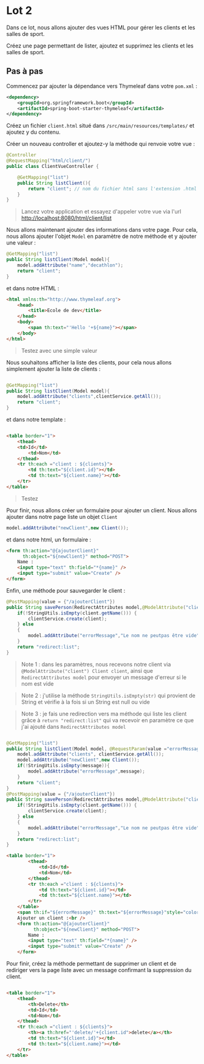 # Lot 2

Dans ce lot, nous allons ajouter des vues HTML pour gérer les clients et les salles de sport.

Créez une page permettant de lister, ajoutez et supprimez les clients et les salles de sport.

## Pas à pas

Commencez par ajouter la dépendance vers Thymeleaf dans votre `pom.xml` :

```xml
<dependency>
    <groupId>org.springframework.boot</groupId>
    <artifactId>spring-boot-starter-thymeleaf</artifactId>
</dependency>
```

Créez un fichier `client.html` situé dans `/src/main/resources/templates/` et ajoutez y du contenu.

Créer un nouveau controller et ajoutez-y la méthode qui renvoie votre vue :

```java 
@Controller
@RequestMapping("html/client/")
public class ClientVueController {

    @GetMapping("list")
    public String listClient(){
        return "client"; // nom du fichier html sans l'extension .html
    }
}

```

> Lancez votre application et essayez d'appeler votre vue via l'url <http://localhost:8080/html/client/list>

Nous allons maintenant ajouter des informations dans votre page. Pour cela, nous allons ajouter l'objet `Model` en paramètre de notre méthode et y ajouter une valeur :

```java
@GetMapping("list")
public String listClient(Model model){
    model.addAttribute("name","decathlon");
    return "client";
}
```	

et dans notre HTML :

```html
<html xmlns:th="http://www.thymeleaf.org">
    <head>
        <title>Ecole de dev</title>
    </head>
    <body>
        <span th:text="'Hello '+${name}"></span>
    </body>
</html>
```

> Testez avec une simple valeur

Nous souhaitons afficher la liste des clients, pour cela nous allons simplement ajouter la liste de clients :

```java

@GetMapping("list")
public String listClient(Model model){
    model.addAttribute("clients",clientService.getAll());
    return "client";
}

```

et dans notre template :

```html

<table border="1">
    <thead>
    <td>Id</td>
        <td>Nom</td>
    </thead>
    <tr th:each ="client : ${clients}">
        <td th:text="${client.id}"></td>
        <td th:text="${client.name}"></td>
    </tr>
</table>
```

> Testez

Pour finir, nous allons créer un formulaire pour ajouter un client. Nous allons ajouter dans notre page liste un objet `Client`

```java
model.addAttribute("newClient",new Client());
```

et dans notre html, un formulaire :

```html
<form th:action="@{ajouterClient}"
      th:object="${newClient}" method="POST">
    Name :
    <input type="text" th:field="*{name}" />
    <input type="submit" value="Create" />
</form>
```

Enfin, une méthode pour sauvegarder le client :

```java
@PostMapping(value = {"/ajouterClient"})
public String savePerson(RedirectAttributes model,@ModelAttribute("client") Client client) {
    if(!StringUtils.isEmpty(client.getName())) {
        clientService.create(client);
    } else
    {
        model.addAttribute("errorMessage","Le nom ne peutpas être vide");
    }
    return "redirect:list";
}
```

> Note 1 : dans les paramètres, nous recevons notre client via `@ModelAttribute("client") Client client`, ainsi que `RedirectAttributes model` pour envoyer un message d'erreur si le nom est vide

> Note 2 : j'utilise la méthode `StringUtils.isEmpty(str)` qui provient de String et vérifie à la fois si un String est null ou vide

> Note 3 : je fais une redirection vers ma méthode qui liste les client grâce à `return "redirect:list"` qui va recevoir en paramètre ce que j'ai ajouté dans `RedirectAttributes model`

```java

@GetMapping("list")
public String listClient(Model model, @RequestParam(value ="errorMessage",required = false) String message) {
    model.addAttribute("clients", clientService.getAll());
    model.addAttribute("newClient",new Client());
    if(!StringUtils.isEmpty(message)){
        model.addAttribute("errorMessage",message);
    }
    return "client";
}
@PostMapping(value = {"/ajouterClient"})
public String savePerson(RedirectAttributes model,@ModelAttribute("client") Client client) {
    if(!StringUtils.isEmpty(client.getName())) {
        clientService.create(client);
    } else
    {
        model.addAttribute("errorMessage","Le nom ne peutpas être vide");
    }
    return "redirect:list";
}

```

```html
<table border="1">
        <thead>
            <td>Id</td>
            <td>Nom</td>
        </thead>
        <tr th:each ="client : ${clients}">
            <td th:text="${client.id}"></td>
            <td th:text="${client.name}"></td>
        </tr>
    </table>
    <span th:if="${errorMessage}" th:text="${errorMessage}"style="color:red"></span><br />
    Ajouter un client :<br />
    <form th:action="@{ajouterClient}"
          th:object="${newClient}" method="POST">
        Name :
        <input type="text" th:field="*{name}" />
        <input type="submit" value="Create" />
    </form>
```

Pour finir, créez la méthode permettant de supprimer un client et de rediriger vers la page liste avec un message confirmant la suppression du client.

```html

<table border="1">
    <thead>
        <th>Delete</th>
        <td>Id</td>
        <td>Nom</td>
    </thead>
    <tr th:each ="client : ${clients}">
        <th><a th:href="'delete/'+{client.id">delete</a></th>
        <td th:text="${client.id}"></td>
        <td th:text="${client.name}"></td>
    </tr>
</table>
```
